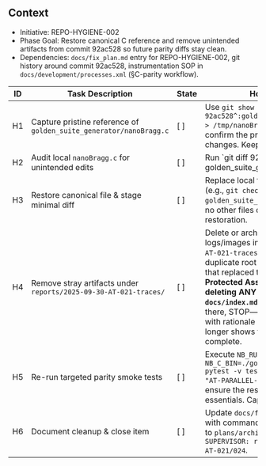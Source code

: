 ## Context
- Initiative: REPO-HYGIENE-002
- Phase Goal: Restore canonical C reference and remove unintended artifacts from commit 92ac528 so future parity diffs stay clean.
- Dependencies: `docs/fix_plan.md` entry for REPO-HYGIENE-002, git history around commit 92ac528, instrumentation SOP in `docs/development/processes.xml` (§C-parity workflow).

| ID | Task Description | State | How/Why & Guidance |
| --- | --- | --- | --- |
| H1 | Capture pristine reference of `golden_suite_generator/nanoBragg.c` | [ ] | Use `git show 92ac528^:golden_suite_generator/nanoBragg.c > /tmp/nanoBragg.c.ref` (or diff directly) to confirm the pre-churn baseline before making changes. Keep the path handy for diffing. |
| H2 | Audit local `nanoBragg.c` for unintended edits | [ ] | Run `git diff 92ac528^ -- golden_suite_generator/nanoBragg.c | head` to verify the entire file was replaced. Skim for any intentional instrumentation; if none, plan to restore from baseline. |
| H3 | Restore canonical file & stage minimal diff | [ ] | Replace local file with the captured baseline (e.g., `git checkout 92ac528^ -- golden_suite_generator/nanoBragg.c`). Ensure no other files change; stage only the intended restoration. |
| H4 | Remove stray artifacts under `reports/2025-09-30-AT-021-traces/` | [ ] | Delete or archive the autogenerated logs/images into `reports/archive/2025-09-30-AT-021-traces/` per SOP and remove the duplicate root-level `fix_plan.md` symlink/file that replaced the canonical docs version. **Protected Assets Rule (CLAUDE.md): Before deleting ANY file, verify it is not listed in `docs/index.md`.** If a candidate file appears there, STOP—do not delete it; update this plan with rationale instead. Confirm `git status` no longer shows the remaining artifacts when complete. |
| H5 | Re-run targeted parity smoke tests | [ ] | Execute `NB_RUN_PARALLEL=1 NB_C_BIN=./golden_suite_generator/nanoBragg pytest -v tests/test_parity_matrix.py -k "AT-PARALLEL-021 or AT-PARALLEL-024"` to ensure the restored C binary still passes parity essentials. Capture metrics.json for the run. |
| H6 | Document cleanup & close item | [ ] | Update `docs/fix_plan.md` Attempts History with commands + artifacts, and move this plan to `plans/archive/` once complete. Commit as `SUPERVISOR: repo hygiene - tests: parity AT-021/024`. |
